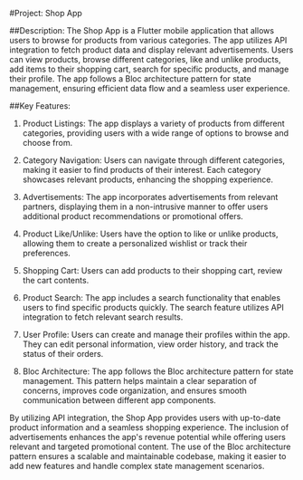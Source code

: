 #Project: Shop App

##Description:
The Shop App is a Flutter mobile application that allows users to browse for products from various categories. The app utilizes API integration to fetch product data and display relevant advertisements. Users can view products, browse different categories, like and unlike products, add items to their shopping cart, search for specific products, and manage their profile. The app follows a Bloc architecture pattern for state management, ensuring efficient data flow and a seamless user experience.

##Key Features:
1. Product Listings: The app displays a variety of products from different categories, providing users with a wide range of options to browse and choose from.

2. Category Navigation: Users can navigate through different categories, making it easier to find products of their interest. Each category showcases relevant products, enhancing the shopping experience.

3. Advertisements: The app incorporates advertisements from relevant partners, displaying them in a non-intrusive manner to offer users additional product recommendations or promotional offers.

4. Product Like/Unlike: Users have the option to like or unlike products, allowing them to create a personalized wishlist or track their preferences.

5. Shopping Cart: Users can add products to their shopping cart, review the cart contents.

6. Product Search: The app includes a search functionality that enables users to find specific products quickly. The search feature utilizes API integration to fetch relevant search results.

7. User Profile: Users can create and manage their profiles within the app. They can edit personal information, view order history, and track the status of their orders.

8. Bloc Architecture: The app follows the Bloc architecture pattern for state management. This pattern helps maintain a clear separation of concerns, improves code organization, and ensures smooth communication between different app components.

By utilizing API integration, the Shop App provides users with up-to-date product information and a seamless shopping experience. The inclusion of advertisements enhances the app's revenue potential while offering users relevant and targeted promotional content. The use of the Bloc architecture pattern ensures a scalable and maintainable codebase, making it easier to add new features and handle complex state management scenarios.
